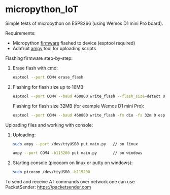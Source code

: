 # micropython_IoT
Simple tests of micropython on ESP8266 (using Wemos D1 mini Pro board).

Requirements:
- Micropython [firmware](https://micropython.org/download) flashed to device (esptool required)
- Adafruit [ampy](https://github.com/adafruit/ampy) tool for uploading scripts 

Flashing firmware step-by-step:
1. Erase flash with cmd:
      ```bash
      esptool --port COM4 erase_flash
      ```
2. Flashing for flash size up to 16MB:
      ```bash
      esptool --port COM4 --baud 460800 write_flash --flash_size=detect 0 esp8266-20171101-v1.9.3.bin
      ```
   Flashing for flash size 32MB (for example Wemos D1 mini Pro):
      ```bash
      esptool --port COM4 --baud 460800 write_flash -fm dio -fs 32m 0 esp8266-20171101-v1.9.3.bin
      ```
Uploading files and working with console:
1. Uploading:
      ```bash
      sudo ampy --port /dev/ttyUSB0 put main.py   // on linux
      ```
      ```bash
      ampy --port COM4 -b115200 put main.py       // on windows
      ```
2. Starting console (picocom on linux or putty on windows):
      ```bash
      sudo picocom /dev/ttyUSB0 -b115200
      ```

To send and receive AT commands over network one can use PacketSender: https://packetsender.com


